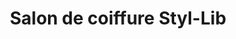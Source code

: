 ---
title: "Salon de coiffure Styl-Lib"
url: /vaudreuil-dorion/salon-de-coiffure-styl-lib/
shop: Friseur
---